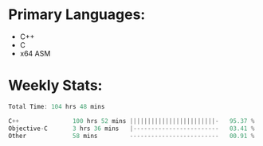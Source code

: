 # Primary Languages:
- C++
- C
- x64 ASM

# Weekly Stats:
<!--START_SECTION:waka-->

```C++
Total Time: 104 hrs 48 mins

C++               100 hrs 52 mins ||||||||||||||||||||||||-   95.37 %
Objective-C       3 hrs 36 mins   |------------------------   03.41 %
Other             58 mins         -------------------------   00.91 %
```

<!--END_SECTION:waka-->


